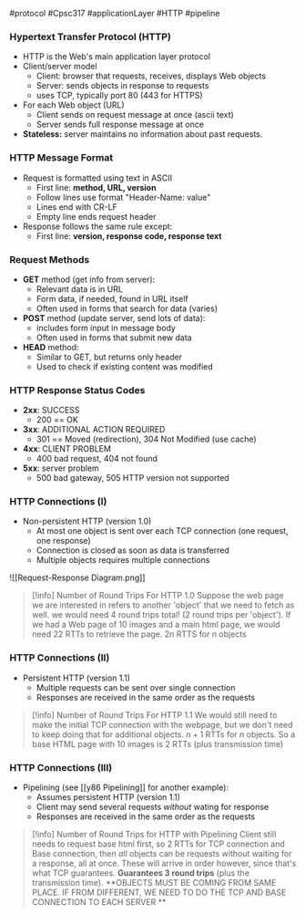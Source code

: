 #protocol #Cpsc317 #applicationLayer #HTTP #pipeline
### Hypertext Transfer Protocol (HTTP)
- HTTP is the Web's main application layer protocol
- Client/server model
	- Client: browser that requests, receives, displays Web objects
	- Server: sends objects in response to requests
	- uses TCP, typically port 80 (443 for HTTPS)
- For each Web object (URL)
	- Client sends on request message at once (ascii text)
	- Server sends full response message at once
- **Stateless:** server maintains no information about past requests.

### HTTP Message Format
- Request is formatted using text in ASCII
	- First line: **method, URL, version**
	- Follow lines use format "Header-Name: value"
	- Lines end with CR-LF
	- Empty line ends request header
- Response follows the same rule except:
	- First line: **version, response code, response text**
### Request Methods
- **GET** method (get info from server):
	- Relevant data is in URL
	- Form data, if needed, found in URL itself
	- Often used in forms that search for data (varies)
- **POST** method (update server, send lots of data):
	- includes form input in message body
	- Often used in forms that submit new data
- **HEAD** method:
	- Similar to GET, but returns only header
	- Used to check if existing content was modified
### HTTP Response Status Codes
- **2xx**: SUCCESS
	- 200 == OK
- **3xx**:  ADDITIONAL ACTION REQUIRED
	- 301 == Moved (redirection), 304 Not Modified (use cache)
- **4xx**: CLIENT PROBLEM
	- 400 bad request, 404 not found
- **5xx**: server problem
	- 500 bad gateway, 505 HTTP version not supported

### HTTP Connections (I)
- Non-persistent HTTP (version 1.0)
	- At most one object is sent over each TCP connection (one request, one response)
	- Connection is closed as soon as data is transferred
	- Multiple objects requires multiple connections

![[Request-Response Diagram.png]]

>[!info] Number of Round Trips For HTTP 1.0
>Suppose the web page we are interested in refers to another 'object' that we need to fetch as well. we would need 4 round trips total! (2 round trips per 'object').  If we had a Web page of 10 images and a main html page, we would need 22 RTTs to retrieve the page. $2n$ RTTS for $n$ objects

### HTTP Connections (II)
- Persistent HTTP (version 1.1)
	- Multiple requests can be sent over single connection
	- Responses are received in the same order as the requests

> [!info] Number of Round Trips For HTTP 1.1
>  We would still need to make the initial TCP connection with the webpage, but we don't need to keep doing that for additional objects. $n+1$ RTTs for $n$ objects. So a base HTML page with 10 images is $2$ RTTs (plus transmission time)

### HTTP Connections (III)
- Pipelining (see [[y86 Pipelining]] for another example):
	- Assumes persistent HTTP (version 1.1)
	- Client may send several requests *without* wating for response
	- Responses are received in the same order as the requests

> [!info] Number of Round Trips for HTTP with Pipelining
> Client still needs to request base html first, so 2 RTTs for TCP connection and Base connection, then *all* objects can be requests without waiting for a response, all at once. These will arrive in order however, since that's what TCP guarantees. **Guarantees 3 round trips** (plus the transmission time). **OBJECTS MUST BE COMING FROM SAME PLACE. IF FROM DIFFERENT, WE NEED TO DO THE TCP AND BASE CONNECTION TO EACH SERVER
> **


